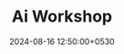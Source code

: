 ---
# layout: post
title:  "Ai Workshop"
date:   2024-08-16 12:50:00+0530
categories: [Start]
tags: [hey]
layout: post
---